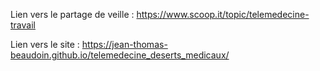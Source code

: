 Lien vers le partage de veille : 
https://www.scoop.it/topic/telemedecine-travail

Lien vers le site :
https://jean-thomas-beaudoin.github.io/telemedecine_deserts_medicaux/
